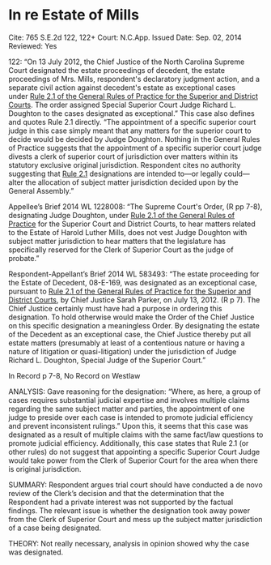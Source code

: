 # In re Estate of Mills

Cite: 765 S.E.2d 122, 122+
Court: N.C.App.
Issued Date: Sep. 02, 2014
Reviewed: Yes

122: “On 13 July 2012, the Chief Justice of the North Carolina Supreme Court designated the estate proceedings of decedent, the estate proceedings of Mrs. Mills, respondent's declaratory judgment action, and a separate civil action against decedent's estate as exceptional cases under [Rule 2.1 of the General Rules of Practice for the Superior and District Courts](https://1.next.westlaw.com/Link/Document/FullText?findType=L&pubNum=1008947&cite=NCRSUPDR2.1&originatingDoc=I2a900a3f32cb11e4b4bafa136b480ad2&refType=LQ&originationContext=document&transitionType=DocumentItem&ppcid=ebd56cf02e9b4efab91d681a30733ee8&contextData=(sc.DocLink)). The order assigned Special Superior Court Judge Richard L. Doughton to the cases designated as exceptional.” This case also defines and quotes Rule 2.1 directly. “The appointment of a specific superior court judge in this case simply meant that any matters for the superior court to decide would be decided by Judge Doughton. Nothing in the General Rules of Practice suggests that the appointment of a specific superior court judge divests a clerk of superior court of jurisdiction over matters within its statutory exclusive original jurisdiction. Respondent cites no authority suggesting that [Rule 2.1](https://1.next.westlaw.com/Link/Document/FullText?findType=L&pubNum=1008947&cite=NCRSUPDR2.1&originatingDoc=I2a900a3f32cb11e4b4bafa136b480ad2&refType=LQ&originationContext=document&transitionType=DocumentItem&ppcid=ebd56cf02e9b4efab91d681a30733ee8&contextData=(sc.DocLink)) designations are intended to—or legally could—alter the allocation of subject matter jurisdiction decided upon by the General Assembly.” 

Appellee’s Brief 2014 WL 1228008: “The Supreme Court's Order, (R pp 7-8), designating Judge Doughton, under [Rule 2.1 of the General Rules of Practice](https://1.next.westlaw.com/Link/Document/FullText?findType=L&pubNum=1008947&cite=NCRSUPDR2.1&originatingDoc=Ia98d3053b4f011e39ac8bab74931929c&refType=LQ&originationContext=document&transitionType=DocumentItem&ppcid=a04a8889d86041538523e342290aac2f&contextData=(sc.RelatedInfo)) for the Superior Court and District Courts, to hear matters related to the Estate of Harold Luther Mills, does not vest Judge Doughton with subject matter jurisdiction to hear matters that the legislature has specifically reserved for the Clerk of Superior Court as the judge of probate.”

Respondent-Appellant’s Brief 2014 WL 583493: “The estate proceeding for the Estate of Decedent, 08-E-169, was designated as an exceptional case, pursuant to [Rule 2.1 of the General Rules of Practice for the Superior and District Courts](https://1.next.westlaw.com/Link/Document/FullText?findType=L&pubNum=1008947&cite=NCRSUPDR2.1&originatingDoc=Iae92fb1f979b11e3a341ea44e5e1f25f&refType=LQ&originationContext=document&transitionType=DocumentItem&ppcid=7a19f169bb2d433980374c8189a294f7&contextData=(sc.RelatedInfo)), by Chief Justice Sarah Parker, on July 13, 2012. (R p 7). The Chief Justice certainly must have had a purpose in ordering this designation. To hold otherwise would make the Order of the Chief Justice on this specific designation a meaningless Order. By designating the estate of the Decedent as an exceptional case, the Chief Justice thereby put all estate matters (presumably at least of a contentious nature or having a nature of litigation or quasi-litigation) under the jurisdiction of Judge Richard L. Doughton, Special Judge of the Superior Court.”

In Record p 7-8, No Record on Westlaw

ANALYSIS: Gave reasoning for the designation: “Where, as here, a group of cases requires substantial judicial expertise and involves multiple claims regarding the same subject matter and parties, the appointment of one judge to preside over each case is intended to promote judicial efficiency and prevent inconsistent rulings.” Upon this, it seems that this case was designated as a result of multiple claims with the same fact/law questions to promote judicial efficiency. Additionally, this case states that Rule 2.1 (or other rules) do not suggest that appointing a specific Superior Court Judge would take power from the Clerk of Superior Court for the area when there is original jurisdiction. 

SUMMARY: Respondent argues trial court should have conducted a de novo review of the Clerk’s decision and that the determination that the Respondent had a private interest was not supported by the factual findings. The relevant issue is whether the designation took away power from the Clerk of Superior Court and mess up the subject matter jurisdiction of a case being designated.

THEORY: Not really necessary, analysis in opinion showed why the case was designated.